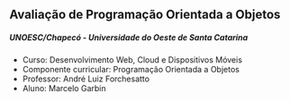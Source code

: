 ## Avaliação de Programação Orientada a Objetos
##### UNOESC/Chapecó - Universidade do Oeste de Santa Catarina
- Curso: Desenvolvimento Web, Cloud e Dispositivos Móveis
- Componente curricular: Programação Orientada a Objetos
- Professor: André Luiz Forchesatto
- Aluno: Marcelo Garbin

